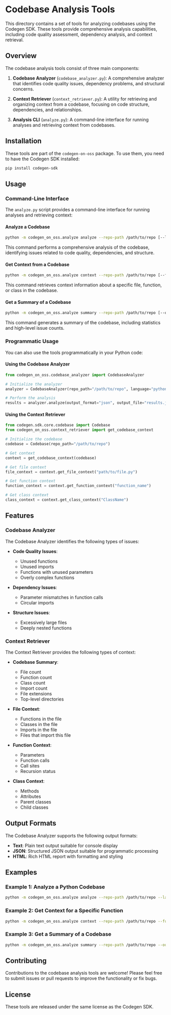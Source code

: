 # Codebase Analysis Tools

This directory contains a set of tools for analyzing codebases using the Codegen SDK. These tools provide comprehensive analysis capabilities, including code quality assessment, dependency analysis, and context retrieval.

## Overview

The codebase analysis tools consist of three main components:

1. **Codebase Analyzer** (`codebase_analyzer.py`): A comprehensive analyzer that identifies code quality issues, dependency problems, and structural concerns.

2. **Context Retriever** (`context_retriever.py`): A utility for retrieving and organizing context from a codebase, focusing on code structure, dependencies, and relationships.

3. **Analysis CLI** (`analyze.py`): A command-line interface for running analyses and retrieving context from codebases.

## Installation

These tools are part of the `codegen-on-oss` package. To use them, you need to have the Codegen SDK installed:

```bash
pip install codegen-sdk
```

## Usage

### Command-Line Interface

The `analyze.py` script provides a command-line interface for running analyses and retrieving context:

#### Analyze a Codebase

```bash
python -m codegen_on_oss.analyze analyze --repo-path /path/to/repo [--language python] [--output-format text|json|html] [--output-file results.json]
```

This command performs a comprehensive analysis of the codebase, identifying issues related to code quality, dependencies, and structure.

#### Get Context from a Codebase

```bash
python -m codegen_on_oss.analyze context --repo-path /path/to/repo [--file path/to/file.py] [--function function_name] [--class class_name] [--output-file context.json]
```

This command retrieves context information about a specific file, function, or class in the codebase.

#### Get a Summary of a Codebase

```bash
python -m codegen_on_oss.analyze summary --repo-path /path/to/repo [--output-file summary.json]
```

This command generates a summary of the codebase, including statistics and high-level issue counts.

### Programmatic Usage

You can also use the tools programmatically in your Python code:

#### Using the Codebase Analyzer

```python
from codegen_on_oss.codebase_analyzer import CodebaseAnalyzer

# Initialize the analyzer
analyzer = CodebaseAnalyzer(repo_path="/path/to/repo", language="python")

# Perform the analysis
results = analyzer.analyze(output_format="json", output_file="results.json")
```

#### Using the Context Retriever

```python
from codegen.sdk.core.codebase import Codebase
from codegen_on_oss.context_retriever import get_codebase_context

# Initialize the codebase
codebase = Codebase(repo_path="/path/to/repo")

# Get context
context = get_codebase_context(codebase)

# Get file context
file_context = context.get_file_context("path/to/file.py")

# Get function context
function_context = context.get_function_context("function_name")

# Get class context
class_context = context.get_class_context("ClassName")
```

## Features

### Codebase Analyzer

The Codebase Analyzer identifies the following types of issues:

- **Code Quality Issues**:
  - Unused functions
  - Unused imports
  - Functions with unused parameters
  - Overly complex functions

- **Dependency Issues**:
  - Parameter mismatches in function calls
  - Circular imports

- **Structure Issues**:
  - Excessively large files
  - Deeply nested functions

### Context Retriever

The Context Retriever provides the following types of context:

- **Codebase Summary**:
  - File count
  - Function count
  - Class count
  - Import count
  - File extensions
  - Top-level directories

- **File Context**:
  - Functions in the file
  - Classes in the file
  - Imports in the file
  - Files that import this file

- **Function Context**:
  - Parameters
  - Function calls
  - Call sites
  - Recursion status

- **Class Context**:
  - Methods
  - Attributes
  - Parent classes
  - Child classes

## Output Formats

The Codebase Analyzer supports the following output formats:

- **Text**: Plain text output suitable for console display
- **JSON**: Structured JSON output suitable for programmatic processing
- **HTML**: Rich HTML report with formatting and styling

## Examples

### Example 1: Analyze a Python Codebase

```bash
python -m codegen_on_oss.analyze analyze --repo-path /path/to/repo --language python --output-format html --output-file analysis_report.html
```

### Example 2: Get Context for a Specific Function

```bash
python -m codegen_on_oss.analyze context --repo-path /path/to/repo --function process_data --output-file function_context.json
```

### Example 3: Get a Summary of a Codebase

```bash
python -m codegen_on_oss.analyze summary --repo-path /path/to/repo --output-file codebase_summary.json
```

## Contributing

Contributions to the codebase analysis tools are welcome! Please feel free to submit issues or pull requests to improve the functionality or fix bugs.

## License

These tools are released under the same license as the Codegen SDK.

